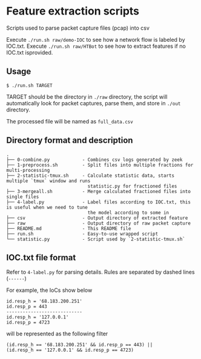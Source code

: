# Feature extraction scripts

Scripts used to parse packet capture files (pcap) into csv

Execute `./run.sh raw/demo-IOC` to see how a network flow is labeled by IOC.txt.
Execute `./run.sh raw/HTBot` to see how to extract features if no IOC.txt isprovided.

## Usage

```
$ ./run.sh TARGET
```

TARGET should be the directory in `./raw` directory, the script will automatically
look for packet captures, parse them, and store in `./out` directory.

The processed file will be named as `full_data.csv`

## Directory format and description
```
.
├── 0-combine.py            - Combines csv logs generated by zeek
├── 1-preprocess.sh         - Split files into multiple fractions for multi-processing
├── 2-statistic-tmux.sh     - Calculate statistic data, starts multiple `tmux` window and runs 
                              statistic.py for fractioned files
├── 3-mergeall.sh           - Merge calculated fractioned files into single files
├── 4-label.py              - Label files according to IOC.txt, this is useful when we need to tune
                              the model according to some in
├── csv                     - Output directory of extracted feature
├── raw                     - Output directory of raw packet capture
├── README.md               - This README file
├── run.sh                  - Easy-to-use wrapped script
└── statistic.py            - Script used by `2-statistic-tmux.sh`
```

## IOC.txt file format

Refer to `4-label.py` for parsing details.
Rules are separated by dashed lines (`------`)

For example, the IoCs show below

```
id.resp_h = '68.183.200.251'
id.resp_p = 443
----------------------------
id.resp_h = '127.0.0.1'
id.resp_p = 4723
```

will be represented as the following filter

```
(id.resp_h == '68.183.200.251' && id.resp_p == 443) ||
(id.resp_h == '127.0.0.1' && id.resp_p == 4723)
```
























